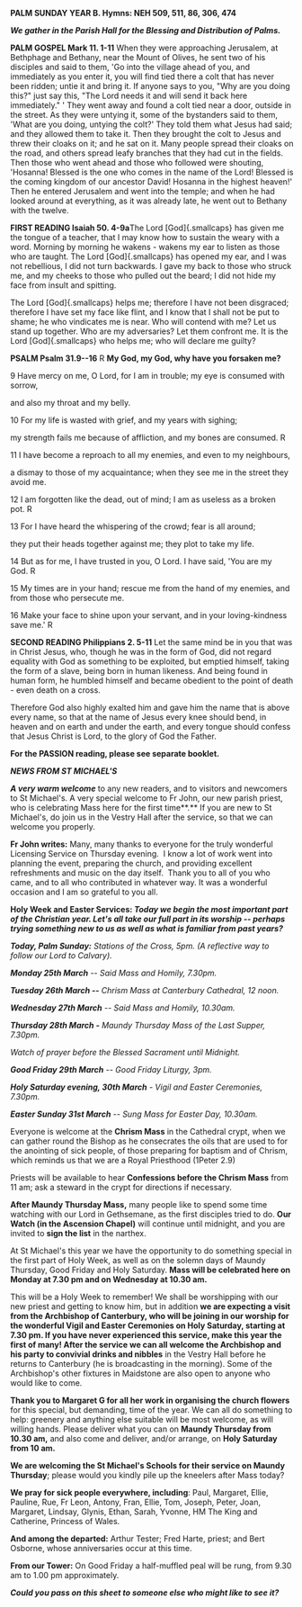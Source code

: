 **PALM SUNDAY YEAR B. Hymns: NEH 509, 511, 86, 306, 474**

***We gather in the Parish Hall for the Blessing and Distribution of
Palms.***

**PALM GOSPEL Mark 11. 1-11** When they were approaching Jerusalem, at
Bethphage and Bethany, near the Mount of Olives, he sent two of his
disciples and said to them, 'Go into the village ahead of you, and
immediately as you enter it, you will find tied there a colt that has
never been ridden; untie it and bring it. If anyone says to you, "Why
are you doing this?" just say this, "The Lord needs it and will send it
back here immediately." ' They went away and found a colt tied near a
door, outside in the street. As they were untying it, some of the
bystanders said to them, 'What are you doing, untying the colt?' They
told them what Jesus had said; and they allowed them to take it. Then
they brought the colt to Jesus and threw their cloaks on it; and he sat
on it. Many people spread their cloaks on the road, and others spread
leafy branches that they had cut in the fields. Then those who went
ahead and those who followed were shouting, 'Hosanna! Blessed is the one
who comes in the name of the Lord! Blessed is the coming kingdom of our
ancestor David! Hosanna in the highest heaven!' Then he entered
Jerusalem and went into the temple; and when he had looked around at
everything, as it was already late, he went out to Bethany with the
twelve.

**FIRST READING Isaiah 50. 4-9a**The Lord [God]{.smallcaps} has given me
the tongue of a teacher, that I may know how to sustain the weary with a
word. Morning by morning he wakens - wakens my ear to listen as those
who are taught. The Lord [God]{.smallcaps} has opened my ear, and I was
not rebellious, I did not turn backwards. I gave my back to those who
struck me, and my cheeks to those who pulled out the beard; I did not
hide my face from insult and spitting.

The Lord [God]{.smallcaps} helps me; therefore I have not been
disgraced; therefore I have set my face like flint, and I know that I
shall not be put to shame; he who vindicates me is near. Who will
contend with me? Let us stand up together. Who are my adversaries? Let
them confront me. It is the Lord [God]{.smallcaps} who helps me; who
will declare me guilty?

**PSALM Psalm 31.9--16** R **My God, my God, why have you forsaken me?**

9 Have mercy on me, O Lord, for I am in trouble; my eye is consumed with
sorrow,

and also my throat and my belly.

10 For my life is wasted with grief, and my years with sighing;

my strength fails me because of affliction, and my bones are consumed. R

11 I have become a reproach to all my enemies, and even to my
neighbours,

a dismay to those of my acquaintance; when they see me in the street
they avoid me.

12 I am forgotten like the dead, out of mind; I am as useless as a
broken pot. R

13 For I have heard the whispering of the crowd; fear is all around;

they put their heads together against me; they plot to take my life.

14 But as for me, I have trusted in you, O Lord. I have said, 'You are
my God. R

15 My times are in your hand; rescue me from the hand of my enemies, and
from those who persecute me.

16 Make your face to shine upon your servant, and in your
loving-kindness save me.' R

**SECOND READING Philippians 2. 5-11** Let the same mind be in you that
was in Christ Jesus, who, though he was in the form of God, did not
regard equality with God as something to be exploited, but emptied
himself, taking the form of a slave, being born in human likeness. And
being found in human form, he humbled himself and became obedient to the
point of death - even death on a cross.

Therefore God also highly exalted him and gave him the name that is
above every name, so that at the name of Jesus every knee should bend,
in heaven and on earth and under the earth, and every tongue should
confess that Jesus Christ is Lord, to the glory of God the Father.

**For the PASSION reading, please see separate booklet.**

***NEWS FROM ST MICHAEL\'S***

***A very warm welcome*** to any new readers, and to visitors and
newcomers to St Michael\'s. A very special welcome to Fr John, our new
parish priest, who is celebrating Mass here for the first time**.** If
you are new to St Michael\'s, do join us in the Vestry Hall after the
service, so that we can welcome you properly.

**Fr John writes:** Many, many thanks to everyone for the truly
wonderful Licensing Service on Thursday evening.  I know a lot of work
went into planning the event, preparing the church, and providing
excellent refreshments and music on the day itself.  Thank you to all of
you who came, and to all who contributed in whatever way. It was a
wonderful occasion and I am so grateful to you all.

**Holy Week and Easter Services: *Today we begin the most important part
of the Christian year. Let\'s all take our full part in its worship --
perhaps trying something new to us as well as what is familiar from past
years?***

***Today, Palm Sunday:** Stations of the Cross, 5pm. (A reflective way
to follow our Lord to Calvary).*

***Monday 25th March** -- Said Mass and Homily, 7.30pm.*

***Tuesday 26th March --** Chrism Mass at Canterbury Cathedral, 12
noon.*

***Wednesday 27th March** -- Said Mass and Homily, 10.30am.*

***Thursday 28th March -** Maundy Thursday Mass of the Last Supper,
7.30pm.*

*Watch of prayer before the Blessed Sacrament until Midnight.*

***Good Friday 29th March** -- Good Friday Liturgy, 3pm.*

***Holy Saturday evening, 30th March** - Vigil and Easter Ceremonies,
7.30pm.*

***Easter Sunday 31st March** -- Sung Mass for Easter Day, 10.30am.*

Everyone is welcome at the **Chrism Mass** in the Cathedral crypt, when
we can gather round the Bishop as he consecrates the oils that are used
to for the anointing of sick people, of those preparing for baptism and
of Chrism, which reminds us that we are a Royal Priesthood (1Peter 2.9)

Priests will be available to hear **Confessions before the Chrism Mass**
from 11 am; ask a steward in the crypt for directions if necessary.

**After Maundy Thursday Mass,** many people like to spend some time
watching with our Lord in Gethsemane, as the first disciples tried to
do. **Our Watch (in the Ascension Chapel)** will continue until
midnight, and you are invited to **sign the list** in the narthex.

At St Michael\'s this year we have the opportunity to do something
special in the first part of Holy Week, as well as on the solemn days of
Maundy Thursday, Good Friday and Holy Saturday. **Mass will be
celebrated here on Monday at 7.30 pm and on Wednesday at 10.30 am.**

This will be a Holy Week to remember! We shall be worshipping with our
new priest and getting to know him, but in addition **we are expecting a
visit from the Archbishop of Canterbury, who will be joining in our
worship for the wonderful Vigil and Easter Ceremonies on Holy Saturday,
starting at 7.30 pm. If you have never experienced this service, make
this year the first of many! After the service we can all welcome the
Archbishop and his party to convivial drinks and nibbles** in the Vestry
Hall before he returns to Canterbury (he is broadcasting in the
morning). Some of the Archbishop\'s other fixtures in Maidstone are also
open to anyone who would like to come.

**Thank you to Margaret G for all her work in organising the church
flowers** for this special, but demanding, time of the year. We can all
do something to help: greenery and anything else suitable will be most
welcome, as will willing hands. Please deliver what you can on **Maundy
Thursday from 10.30 am,** and also come and deliver, and/or arrange, on
**Holy Saturday from 10 am.**

**We are welcoming the St Michael\'s Schools for their service on Maundy
Thursday**; please would you kindly pile up the kneelers after Mass
today?

**We pray for sick people everywhere, including**: Paul, Margaret,
Ellie, Pauline, Rue, Fr Leon, Antony, Fran, Ellie, Tom, Joseph, Peter,
Joan, Margaret, Lindsay, Glynis, Ethan, Sarah, Yvonne, HM The King and
Catherine, Princess of Wales.

**And among the departed:** Arthur Tester; Fred Harte, priest; and Bert
Osborne, whose anniversaries occur at this time.

**From our Tower:** On Good Friday a half-muffled peal will be rung,
from 9.30 am to 1.00 pm approximately.

***Could you pass on this sheet to someone else who might like to see
it?***

